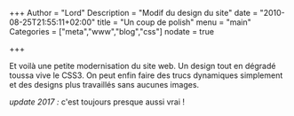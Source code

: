 +++
Author = "Lord"
Description = "Modif du design du site"
date = "2010-08-25T21:55:11+02:00"
title = "Un coup de polish"
menu = "main"
Categories = ["meta","www","blog","css"]
nodate = true

+++

Et voilà une petite modernisation du site web.
Un design tout en dégradé toussa vive le CSS3.
On peut enfin faire des trucs dynamiques simplement et des designs plus travaillés sans aucunes images.

*update 2017 :*
c'est toujours presque aussi vrai !


